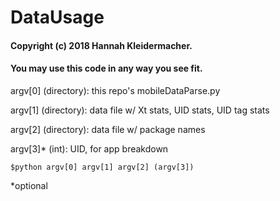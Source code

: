 # DataUsage
#### Copyright (c) 2018 Hannah Kleidermacher.
#### You may use this code in any way you see fit.

argv[0] (directory): this repo's mobileDataParse.py

argv[1] (directory): data file w/ Xt stats, UID stats, UID tag stats

argv[2] (directory): data file w/ package names

argv[3]* (int): UID, for app breakdown

```
$python argv[0] argv[1] argv[2] (argv[3])
```
*optional
